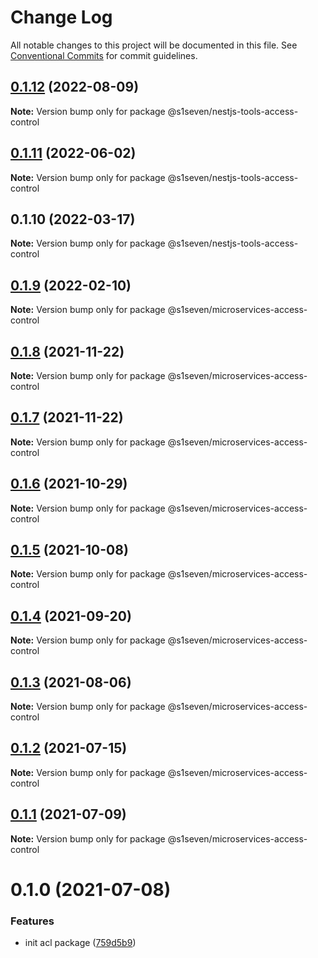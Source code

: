 # Change Log

All notable changes to this project will be documented in this file.
See [Conventional Commits](https://conventionalcommits.org) for commit guidelines.

## [0.1.12](https://github.com/s1seven/nestjs-tools/compare/@s1seven/nestjs-tools-access-control@0.1.11...@s1seven/nestjs-tools-access-control@0.1.12) (2022-08-09)

**Note:** Version bump only for package @s1seven/nestjs-tools-access-control





## [0.1.11](https://github.com/s1seven/nestjs-tools/compare/@s1seven/nestjs-tools-access-control@0.1.10...@s1seven/nestjs-tools-access-control@0.1.11) (2022-06-02)

**Note:** Version bump only for package @s1seven/nestjs-tools-access-control





## 0.1.10 (2022-03-17)

**Note:** Version bump only for package @s1seven/nestjs-tools-access-control





## [0.1.9](https://github.com/s1seven/microservices-common/compare/@s1seven/microservices-access-control@0.1.8...@s1seven/microservices-access-control@0.1.9) (2022-02-10)

**Note:** Version bump only for package @s1seven/microservices-access-control





## [0.1.8](https://github.com/s1seven/microservices-common/compare/@s1seven/microservices-access-control@0.1.7...@s1seven/microservices-access-control@0.1.8) (2021-11-22)

**Note:** Version bump only for package @s1seven/microservices-access-control





## [0.1.7](https://github.com/s1seven/microservices-common/compare/@s1seven/microservices-access-control@0.1.6...@s1seven/microservices-access-control@0.1.7) (2021-11-22)

**Note:** Version bump only for package @s1seven/microservices-access-control





## [0.1.6](https://github.com/s1seven/microservices-common/compare/@s1seven/microservices-access-control@0.1.5...@s1seven/microservices-access-control@0.1.6) (2021-10-29)

**Note:** Version bump only for package @s1seven/microservices-access-control





## [0.1.5](https://github.com/s1seven/microservices-common/compare/@s1seven/microservices-access-control@0.1.4...@s1seven/microservices-access-control@0.1.5) (2021-10-08)

**Note:** Version bump only for package @s1seven/microservices-access-control





## [0.1.4](https://github.com/s1seven/microservices-common/compare/@s1seven/microservices-access-control@0.1.3...@s1seven/microservices-access-control@0.1.4) (2021-09-20)

**Note:** Version bump only for package @s1seven/microservices-access-control





## [0.1.3](https://github.com/s1seven/microservices-common/compare/@s1seven/microservices-access-control@0.1.2...@s1seven/microservices-access-control@0.1.3) (2021-08-06)

**Note:** Version bump only for package @s1seven/microservices-access-control





## [0.1.2](https://github.com/s1seven/microservices-common/compare/@s1seven/microservices-access-control@0.1.1...@s1seven/microservices-access-control@0.1.2) (2021-07-15)

**Note:** Version bump only for package @s1seven/microservices-access-control





## [0.1.1](https://github.com/s1seven/microservices-common/compare/@s1seven/microservices-access-control@0.1.0...@s1seven/microservices-access-control@0.1.1) (2021-07-09)

**Note:** Version bump only for package @s1seven/microservices-access-control





# 0.1.0 (2021-07-08)


### Features

* init acl package ([759d5b9](https://github.com/s1seven/microservices-common/commit/759d5b9fbd7822bc863d5b171b08bbfce285dae6))
